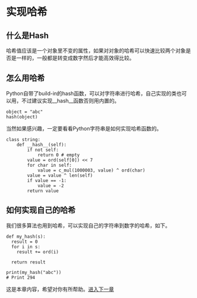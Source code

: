 
# 实现哈希

## 什么是Hash

哈希值应该是一个对象里不变的属性，如果对对象的哈希可以快速比较两个对象是否是一样的，一般都是转变成数字然后才能高效得比较。

## 怎么用哈希

Python自带了build-in的hash函数，可以对字符串进行哈希，自己实现的类也可以用，不过建议实现__hash__函数否则用内置的。

```
object = "abc"
hash(object)
```

当然如果感兴趣，一定要看看Python字符串是如何实现哈希函数的。

```
class string:
    def __hash__(self):
        if not self:
            return 0 # empty
        value = ord(self[0]) << 7
        for char in self:
            value = c_mul(1000003, value) ^ ord(char)
        value = value ^ len(self)
        if value == -1:
            value = -2
        return value
```

## 如何实现自己的哈希

我们很多算法也用到哈希，可以实现自己的字符串到数字的哈希，如下。

```
def my_hash(s):
  result = 0
  for i in s:
    result += ord(i)

  return result

print(my_hash("abc"))
# Print 294
```


这是本章内容，希望对你有所帮助。[进入下一章](./009哈希.md)